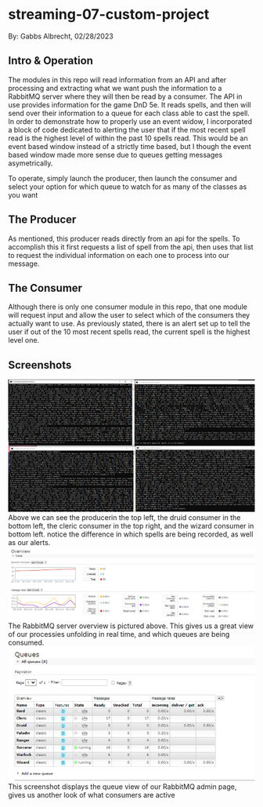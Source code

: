 # streaming-07-custom-project
By: Gabbs Albrecht, 02/28/2023

## Intro & Operation
The modules in this repo will read information from an API and after processing and extracting what we want push the information to a RabbitMQ server where they will then be read by a consumer. The API in use provides information for the game DnD 5e. It reads spells, and then will send over their information to a queue for each class able to cast the spell.
In order to demonstrate how to properly use an event widow, I incorporated a block of code dedicated to alerting the user that if the most recent spell read is the highest level of within the past 10 spells read. This would be an event based window instead of a strictly time based, but I though the event based window made more sense due to queues getting messages asymetrically.

To operate, simply launch the producer, then launch the consumer and select your option for which queue to watch for as many of the classes as you want

## The Producer
As mentioned, this producer reads directly from an api for the spells. To accomplish this it first requests a list of spell from the api, then uses that list to request the individual information on each one to process into our message.

## The Consumer
Although there is only one consumer module in this repo, that one module will request input and allow the user to select which of the consumers they actually want to use. As previously stated, there is an alert set up to tell the user if out of the 10 most recent spells read, the current spell is the highest level one.

## Screenshots
![My screenshot](console_running.PNG)
Above we can see the producerin the top left, the druid consumer in the bottom left, the cleric consumer in the top right, and the wizard consumer in bottom left. notice the difference in which spells are being recorded, as well as our alerts.
![My screenshot](admin_overview.PNG)
The RabbitMQ server overview is pictured above. This gives us a great view of our processies unfolding in real time, and which queues are being consumed.
![My screenshot](admin_queues.PNG)
This screenshot displays the queue view of our RabbitMQ admin page, gives us another look of what consumers are active


